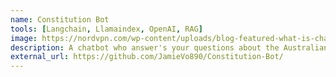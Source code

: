 ```yaml
---
name: Constitution Bot
tools: [Langchain, Llamaindex, OpenAI, RAG]
image: https://nordvpn.com/wp-content/uploads/blog-featured-what-is-chatbot.svg
description: A chatbot who answer's your questions about the Australian Constitution!
external_url: https://github.com/JamieVo890/Constitution-Bot/
---
```


